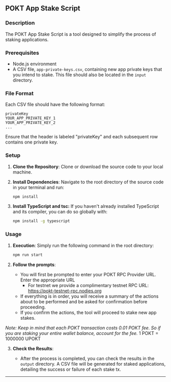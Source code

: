 ## POKT App Stake Script

### Description

The POKT App Stake Script is a tool designed to simplify the process of staking applications. 

### Prerequisites

- Node.js environment
- A CSV file, `app-private-keys.csv`, containing new app private keys that you intend to stake. This file should also be located in the `input` directory.

### File Format

Each CSV file should have the following format:

```
privateKey
YOUR_APP_PRIVATE_KEY_1
YOUR_APP_PRIVATE_KEY_2
...
```

Ensure that the header is labeled "privateKey" and each subsequent row contains one private key.

### Setup

1. **Clone the Repository**: Clone or download the source code to your local machine.

2. **Install Dependencies**: Navigate to the root directory of the source code in your terminal and run:

   ```bash
   npm install
   ```

3. **Install TypeScript and tsc:** If you haven't already installed TypeScript and its compiler, you can do so globally with:

   ```bash
   npm install -g typescript
   ```
   
### Usage

1. **Execution**: Simply run the following command in the root directory:

   ```bash
   npm run start
   ```

2. **Follow the prompts**:

    - You will first be prompted to enter your POKT RPC Provider URL. Enter the appropriate URL
      - For testnet we provide a complimentary testnet RPC URL: https://pokt-testnet-rpc.nodies.org
    - If everything is in order, you will receive a summary of the actions about to be performed and be asked for confirmation before proceeding.
    - If you confirm the actions, the tool will proceed to stake new app stakes.

_Note: Keep in mind that each POKT transaction costs 0.01 POKT fee. So if you are staking your entire wallet balance, account for the fee._
1 POKT = 1000000 UPOKT

3. **Check the Results**:

    - After the process is completed, you can check the results in the `output` directory. A CSV file will be generated for staked applications, detailing the success or failure of each stake tx.

---